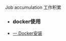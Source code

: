 Job accumulation 工作积累

+ ###  docker使用
+ [一,Docker安装](https://github.com/Kingserch/Job-accumulation/blob/Docker/docker安装.md)